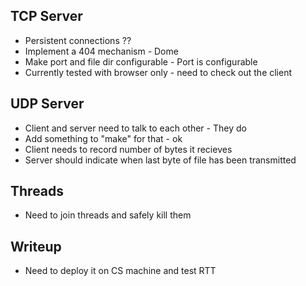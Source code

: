 ## TCP Server

- Persistent connections ??
- Implement a 404 mechanism  - Dome
- Make port and file dir configurable - Port is configurable
- Currently tested with browser only - need to check out the client 


## UDP Server

- Client and server need to talk to each other - They do
- Add something to "make" for that - ok
- Client needs to record number of bytes it recieves 
- Server should indicate when last byte of file has been transmitted

## Threads

- Need to join threads and safely kill them

## Writeup

- Need to deploy it on CS machine and test RTT
